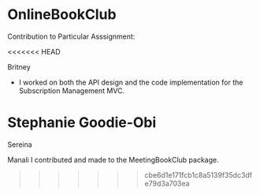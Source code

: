 # OnlineBookClub

Contribution to Particular Asssignment:

<<<<<<< HEAD


Britney
- I worked on both the API design and the code implementation for the Subscription Management MVC.

Stephanie Goodie-Obi
=======
Sereina


Manali
I contributed and made to the MeetingBookClub package. 
>>>>>>> cbe6d1e171fcb1c8a5139f35dc3dfe79d3a703ea
